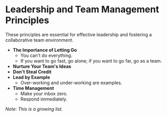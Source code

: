 # Leadership and Team Management Principles

These principles are essential for effective leadership and fostering a collaborative team environment.

- **The Importance of Letting Go**
    - You can't do everything.
    - If you want to go fast, go alone; if you want to go far, go as a team.
- **Nurture Your Team's Ideas**
- **Don't Steal Credit**
- **Lead by Example**
    - Over-working and under-working are examples.
- **Time Management**
    - Make your inbox zero.
    - Respond immediately.

*Note: This is a growing list.*
